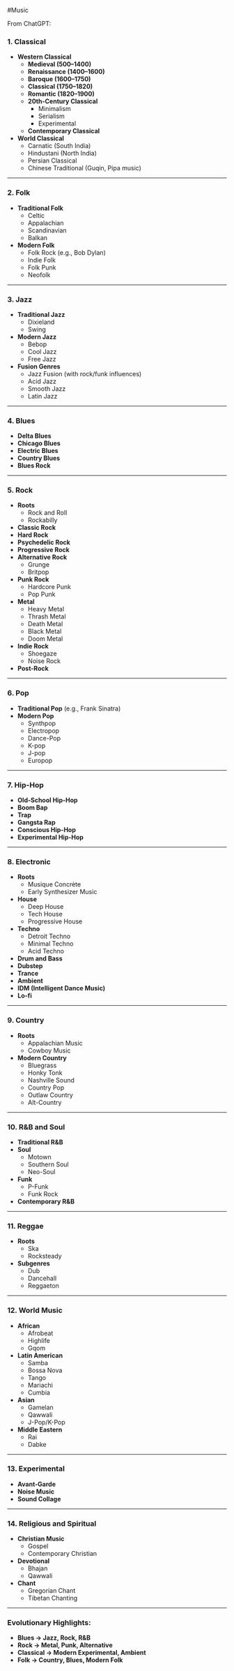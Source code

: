 #Music 

From ChatGPT:
### **1. Classical**

- **Western Classical**
    - **Medieval (500–1400)**
    - **Renaissance (1400–1600)**
    - **Baroque (1600–1750)**
    - **Classical (1750–1820)**
    - **Romantic (1820–1900)**
    - **20th-Century Classical**
        - Minimalism
        - Serialism
        - Experimental
    - **Contemporary Classical**
- **World Classical**
    - Carnatic (South India)
    - Hindustani (North India)
    - Persian Classical
    - Chinese Traditional (Guqin, Pipa music)

---

### **2. Folk**

- **Traditional Folk**
    - Celtic
    - Appalachian
    - Scandinavian
    - Balkan
- **Modern Folk**
    - Folk Rock (e.g., Bob Dylan)
    - Indie Folk
    - Folk Punk
    - Neofolk

---

### **3. Jazz**

- **Traditional Jazz**
    - Dixieland
    - Swing
- **Modern Jazz**
    - Bebop
    - Cool Jazz
    - Free Jazz
- **Fusion Genres**
    - Jazz Fusion (with rock/funk influences)
    - Acid Jazz
    - Smooth Jazz
    - Latin Jazz

---

### **4. Blues**

- **Delta Blues**
- **Chicago Blues**
- **Electric Blues**
- **Country Blues**
- **Blues Rock**

---

### **5. Rock**

- **Roots**
    - Rock and Roll
    - Rockabilly
- **Classic Rock**
- **Hard Rock**
- **Psychedelic Rock**
- **Progressive Rock**
- **Alternative Rock**
    - Grunge
    - Britpop
- **Punk Rock**
    - Hardcore Punk
    - Pop Punk
- **Metal**
    - Heavy Metal
    - Thrash Metal
    - Death Metal
    - Black Metal
    - Doom Metal
- **Indie Rock**
    - Shoegaze
    - Noise Rock
- **Post-Rock**

---

### **6. Pop**

- **Traditional Pop** (e.g., Frank Sinatra)
- **Modern Pop**
    - Synthpop
    - Electropop
    - Dance-Pop
    - K-pop
    - J-pop
    - Europop

---

### **7. Hip-Hop**

- **Old-School Hip-Hop**
- **Boom Bap**
- **Trap**
- **Gangsta Rap**
- **Conscious Hip-Hop**
- **Experimental Hip-Hop**

---

### **8. Electronic**

- **Roots**
    - Musique Concrète
    - Early Synthesizer Music
- **House**
    - Deep House
    - Tech House
    - Progressive House
- **Techno**
    - Detroit Techno
    - Minimal Techno
    - Acid Techno
- **Drum and Bass**
- **Dubstep**
- **Trance**
- **Ambient**
- **IDM (Intelligent Dance Music)**
- **Lo-fi**

---

### **9. Country**

- **Roots**
    - Appalachian Music
    - Cowboy Music
- **Modern Country**
    - Bluegrass
    - Honky Tonk
    - Nashville Sound
    - Country Pop
    - Outlaw Country
    - Alt-Country

---

### **10. R&B and Soul**

- **Traditional R&B**
- **Soul**
    - Motown
    - Southern Soul
    - Neo-Soul
- **Funk**
    - P-Funk
    - Funk Rock
- **Contemporary R&B**

---

### **11. Reggae**

- **Roots**
    - Ska
    - Rocksteady
- **Subgenres**
    - Dub
    - Dancehall
    - Reggaeton

---

### **12. World Music**

- **African**
    - Afrobeat
    - Highlife
    - Gqom
- **Latin American**
    - Samba
    - Bossa Nova
    - Tango
    - Mariachi
    - Cumbia
- **Asian**
    - Gamelan
    - Qawwali
    - J-Pop/K-Pop
- **Middle Eastern**
    - Rai
    - Dabke

---

### **13. Experimental**

- **Avant-Garde**
- **Noise Music**
- **Sound Collage**

---

### **14. Religious and Spiritual**

- **Christian Music**
    - Gospel
    - Contemporary Christian
- **Devotional**
    - Bhajan
    - Qawwali
- **Chant**
    - Gregorian Chant
    - Tibetan Chanting

---

### Evolutionary Highlights:

- **Blues → Jazz, Rock, R&B**
- **Rock → Metal, Punk, Alternative**
- **Classical → Modern Experimental, Ambient**
- **Folk → Country, Blues, Modern Folk**